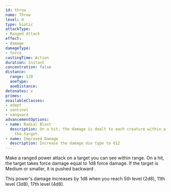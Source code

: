 ```yaml
---
id: throw
name: Throw
level: 0
type: biotic
attackType:
- Ranged Attack
effect:
- damage
damageType:
- force
castingTime: Action
duration: Instant
concentration: false
distance:
  range: 120
  aoeType:
  aoeDistance:
detonates: x
primes:
availableClasses:
- adept
- sentinel
- vanguard
advancementOptions:
- name: Radial Blast
  description: On a hit, the damage is dealt to each creature within a <me-distance length="5" adj/> radius of
    the target.
- name: Improved Damage
  description: Increase the damage die type to d12
---
```

Make a ranged power attack on a target you can see within range. On a hit, the target takes force damage equal to 1d8
force damage. If the target is Medium or smaller, it is pushed backward <me-distance length="30" />.

This power's damage increases by 1d8 when you reach 5th level (2d8), 11th level (3d8), 17th level (4d8).
